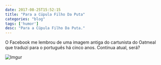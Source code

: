 ```yaml
---
date: 2017-08-25T15:52:15
title: "Para a Cúpula Filho Da Puta"
categories: "blog"
tags: ['humor']
desc: "Para a Cúpula Filho Da Puta."
---
```

O Facebook me lembrou de uma imagem antiga do cartunista do Oatmeal que traduzi para o português há cinco anos. Continua atual, será?

![Imgur](http://i.imgur.com/5IJu6sa.jpg)

